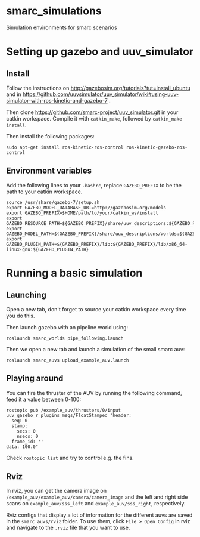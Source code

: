 # smarc_simulations
Simulation environments for smarc scenarios

# Setting up gazebo and uuv_simulator

## Install

Follow the instructions on http://gazebosim.org/tutorials?tut=install_ubuntu and
in https://github.com/uuvsimulator/uuv_simulator/wiki#using-uuv-simulator-with-ros-kinetic-and-gazebo-7 .

Then clone https://github.com/smarc-project/uuv_simulator.git in your catkin workspace.
Compile it with `catkin_make`, followed by `catkin_make install`.

Then install the following packages:
```
sudo apt-get install ros-kinetic-ros-control ros-kinetic-gazebo-ros-control
```

## Environment variables

Add the following lines to your `.bashrc`, replace `GAZEBO_PREFIX` to be the path to your catkin workspace.
```
source /usr/share/gazebo-7/setup.sh
export GAZEBO_MODEL_DATABASE_URI=http://gazebosim.org/models
export GAZEBO_PREFIX=$HOME/path/to/your/catkin_ws/install
export GAZEBO_RESOURCE_PATH=${GAZEBO_PREFIX}/share/uuv_descriptions:${GAZEBO_RESOURCE_PATH}
export GAZEBO_MODEL_PATH=${GAZEBO_PREFIX}/share/uuv_descriptions/worlds:${GAZEBO_MODEL_PATH}
export GAZEBO_PLUGIN_PATH=${GAZEBO_PREFIX}/lib:${GAZEBO_PREFIX}/lib/x86_64-linux-gnu:${GAZEBO_PLUGIN_PATH}
```

# Running a basic simulation

## Launching

Open a new tab, don't forget to source your catkin workspace every time you do this.

Then launch gazebo with an pipeline world using:
```
roslaunch smarc_worlds pipe_following.launch
```
Then we open a new tab and launch a simulation of the small smarc auv:
```
roslaunch smarc_auvs upload_example_auv.launch
```

## Playing around

You can fire the thruster of the AUV by running the following command, feed it a value between 0-100:
```
rostopic pub /example_auv/thrusters/0/input uuv_gazebo_r_plugins_msgs/FloatStamped "header:
  seq: 0
  stamp:
    secs: 0
    nsecs: 0
  frame_id: ''
data: 100.0"
```
Check `rostopic list` and try to control e.g. the fins.

## Rviz

In rviz, you can get the camera image on `/example_auv/example_auv/camera/camera_image`
and the left and right side scans on `example_auv/sss_left` and `example_auv/sss_right`, respectively.

Rviz configs that display a lot of information for the different auvs are saved in the `smarc_auvs/rviz` folder.
To use them, click `File > Open Config` in rviz and navigate to the `.rviz` file that you want to use.
